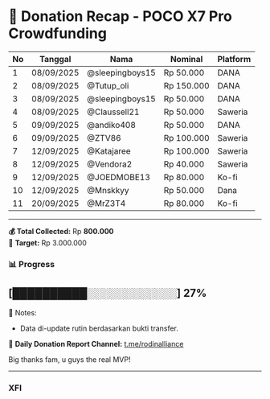 # 📝 Donation Recap - POCO X7 Pro Crowdfunding

| No | Tanggal     | Nama            | Nominal    | Platform |
|----|-------------|-----------------|------------|----------|
| 1  | 08/09/2025  | @sleepingboys15 | Rp 50.000  | DANA     |
| 2  | 08/09/2025  | @Tutup_oli      | Rp 150.000 | DANA     |
| 3  | 08/09/2025  | @sleepingboys15 | Rp 50.000  | DANA     |
| 4  | 08/09/2025  | @Claussell21    | Rp 50.000  | Saweria  |
| 5  | 09/09/2025  | @andiko408      | Rp 50.000  | DANA     |
| 6  | 09/09/2025  | @ZTV86          | Rp 100.000 | Saweria  |
| 7  | 12/09/2025  | @Katajaree      | Rp 100.000 | Saweria  |
| 8  | 12/09/2025  |  @Vendora2      | Rp 40.000  | Saweria  |
| 9	 | 12/09/2025  | @JOEDMOBE13	   | Rp 80.000	| Ko-fi    |
| 10 | 12/09/2025	 | @Mnskkyy	       | Rp 50.000	| Dana     |
| 11 | 20/09/2025	 | @MrZ3T4	       | Rp 80.000	| Ko-fi     |


---

**💰 Total Collected:** Rp **800.000**  
🎯 **Target:** Rp 3.000.000  

### 📊 Progress
[██████████░░░░░░░░░░░░] 27%
---

📌 Notes:  
- Data di-update rutin berdasarkan bukti transfer.  

📢 **Daily Donation Report Channel:** [t.me/rodinalliance](https://t.me/rodinalliance)

Big thanks fam, u guys the real MVP!

---
### XFI
